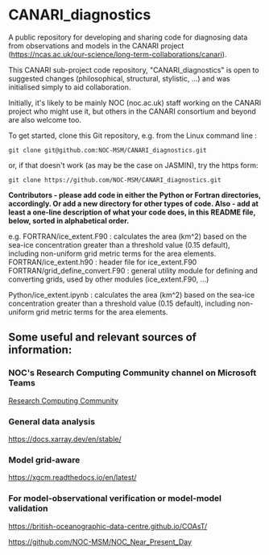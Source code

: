 # CANARI_diagnostics

A public repository for developing and sharing code for diagnosing data from observations and models in the CANARI project (https://ncas.ac.uk/our-science/long-term-collaborations/canari).

This CANARI sub-project code repository, "CANARI_diagnostics" is open to suggested changes (philosophical, structural, stylistic, ...) and was initialised simply to aid collaboration.

Initially, it's likely to be mainly NOC (noc.ac.uk) staff working on the CANARI project who might use it, but others in the CANARI consortium and beyond are also welcome too.

To get started, clone this Git repository, e.g. from the Linux command line : 

`git clone git@github.com:NOC-MSM/CANARI_diagnostics.git`

or, if that doesn't work (as may be the case on JASMIN), try the https form:

`git clone https://github.com/NOC-MSM/CANARI_diagnostics.git`


**Contributors - please add code in either the Python or Fortran directories, accordingly.  Or add a new directory for other types of code.  Also - add at least a one-line description of what your code does, in this README file, below, sorted in alphabetical order.**

e.g. 
FORTRAN/ice_extent.F90 : calculates the area (km^2) based on the sea-ice concentration greater than a threshold value (0.15 default), including non-uniform grid metric terms for the area elements.
FORTRAN/ice_extent.h90 : header file for ice_extent.F90
FORTRAN/grid_define_convert.F90 : general utility module for defining and converting grids, used by other modules (ice_extent.F90, ...)

Python/ice_extent.ipynb : calculates the area (km^2) based on the sea-ice concentration greater than a threshold value (0.15 default), including non-uniform grid metric terms for the area elements.


## Some useful and relevant sources of information:

### NOC's Research Computing Community channel on Microsoft Teams

[Research Computing Community](https://teams.microsoft.com/l/team/19%3avUGcIO9U_W-wdpVEw1XdVwsALb4J_ZRoBTqXOjtfJvU1%40thread.tacv2/conversations?groupId=4a9592c5-b621-4e26-a86a-8afaacf82d7c&tenantId=b8fab1d4-ed23-4180-9900-2d2a7880e9ba)

### General data analysis

https://docs.xarray.dev/en/stable/

### Model grid-aware

https://xgcm.readthedocs.io/en/latest/

### For model-observational verification or model-model validation

https://british-oceanographic-data-centre.github.io/COAsT/

https://github.com/NOC-MSM/NOC_Near_Present_Day
